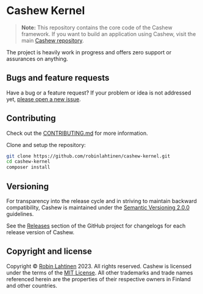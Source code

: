 # Cashew Kernel

> **Note:** This repository contains the core code of the Cashew framework. If you want to build an application using
> Cashew, visit the main [Cashew repository](https://github.com/robinlahtinen/cashew).

The project is heavily work in progress and offers zero support or assurances on anything.

## Bugs and feature requests

Have a bug or a feature request? If your problem or idea is not addressed
yet, [please open a new issue](https://github.com/robinlahtinen/cashew-kernel/issues/new/choose).

## Contributing

Check out the [CONTRIBUTING.md](CONTRIBUTING.md) for more information.

Clone and setup the repository:

```sh
git clone https://github.com/robinlahtinen/cashew-kernel.git
cd cashew-kernel
composer install
```

## Versioning

For transparency into the release cycle and in striving to maintain backward compatibility, Cashew is
maintained under the [Semantic Versioning 2.0.0](https://semver.org/spec/v2.0.0.html) guidelines.

See the [Releases](https://github.com/robinlahtinen/cashew-kernel/releases) section of the GitHub project for
changelogs for each release version of Cashew.

## Copyright and license

Copyright © [Robin Lahtinen](https://github.com/robinlahtinen) 2023. All rights reserved. Cashew is
licensed under the terms of
the [MIT License](https://github.com/robinlahtinen/cashew-kernel/blob/main/LICENSE). All other trademarks and trade
names
referenced herein are the properties of their respective owners in Finland
and other countries.
